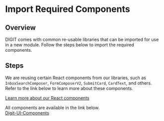 # Import Required Components

## Overview

DIGIT comes with common re-usable libraries that can be imported for use in a new module. Follow the steps below to import the required components.

## Steps

We are reusing certain React components from our libraries, such as `InboxSearchComposer`, `FormComposerV2`, `SubmitCard`, `CardText`, and others. Refer to the link below to learn more about these components.

[Learn more about our React components](https://core.digit.org/guides/developer-guide/ui-developer-guide/digit-ui/ui-components)

All components are available in the link below.\
[Digit-UI-Components](https://unified-dev.digit.org/storybook/?path=/story/atom-groups-popup--default)







